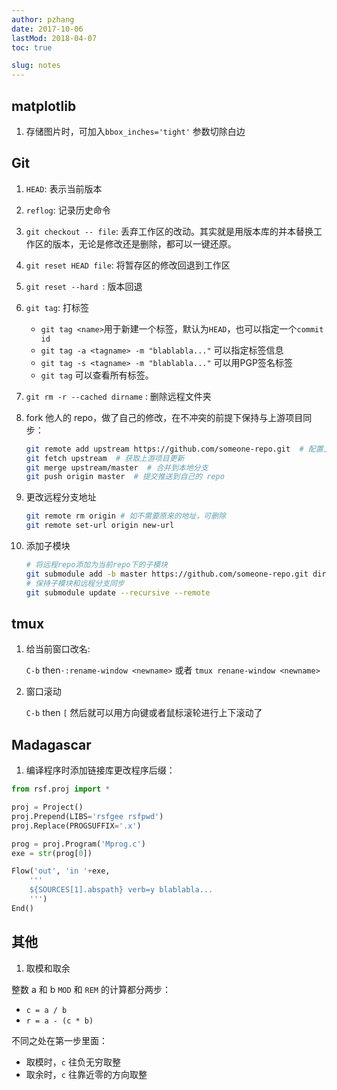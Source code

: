 ```yaml
---
author: pzhang
date: 2017-10-06
lastMod: 2018-04-07
toc: true

slug: notes
---
```


## matplotlib

1. 存储图片时，可加入`bbox_inches='tight'` 参数切除白边


## Git

1. `HEAD`: 表示当前版本

2. `reflog`: 记录历史命令

3. `git checkout -- file`: 丢弃工作区的改动。其实就是用版本库的并本替换工作区的版本，无论是修改还是删除，都可以一键还原。

4. `git reset HEAD file`: 将暂存区的修改回退到工作区

5. `git reset --hard `: 版本回退

6. `git tag`: 打标签
    - `git tag <name>`用于新建一个标签，默认为`HEAD`，也可以指定一个`commit id`
    - `git tag -a <tagname> -m "blablabla..."` 可以指定标签信息
    - `git tag -s <tagname> -m "blablabla..."` 可以用PGP签名标签
    - `git tag` 可以查看所有标签。

7. `git rm -r --cached dirname` : 删除远程文件夹

8. fork 他人的 repo，做了自己的修改，在不冲突的前提下保持与上游项目同步：

    ```bash
    git remote add upstream https://github.com/someone-repo.git  # 配置上游项目地址
    git fetch upstream  # 获取上游项目更新
    git merge upstream/master  # 合并到本地分支
    git push origin master  # 提交推送到自己的 repo
    ```

9. 更改远程分支地址

    ```bash
    git remote rm origin # 如不需要原来的地址，可删除
    git remote set-url origin new-url
    ```

10. 添加子模块

    ```bash
    # 将远程repo添加为当前repo下的子模块
    git submodule add -b master https://github.com/someone-repo.git dirname
    # 保持子模块和远程分支同步
    git submodule update --recursive --remote
    ```

## tmux

1. 给当前窗口改名:

    `C-b` then`·:rename-window <newname>` 或者 `tmux renane-window <newname>`

2. 窗口滚动

    `C-b` then `[`  然后就可以用方向键或者鼠标滚轮进行上下滚动了


## Madagascar

1. 编译程序时添加链接库更改程序后缀：

```python
from rsf.proj import *

proj = Project()
proj.Prepend(LIBS='rsfgee rsfpwd')
proj.Replace(PROGSUFFIX='.x')

prog = proj.Program('Mprog.c')
exe = str(prog[0])

Flow('out', 'in '+exe,
    '''
    ${SOURCES[1].abspath} verb=y blablabla...
    ''')
End()
```

## 其他

1. 取模和取余

整数 a 和 b
`MOD` 和 `REM` 的计算都分两步：

- `c = a / b`
- `r = a - (c * b)`

不同之处在第一步里面：

- 取模时，`c` 往负无穷取整
- 取余时，`c` 往靠近零的方向取整
